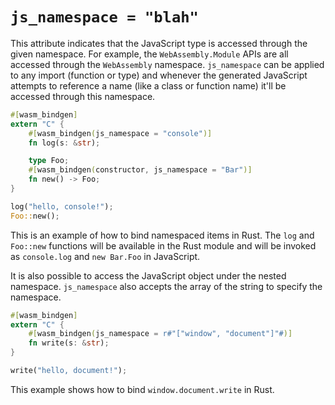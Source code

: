 # `js_namespace = "blah"`

This attribute indicates that the JavaScript type is accessed through the given
namespace. For example, the `WebAssembly.Module` APIs are all accessed through
the `WebAssembly` namespace. `js_namespace` can be applied to any import
(function or type) and whenever the generated JavaScript attempts to reference a
name (like a class or function name) it'll be accessed through this namespace.

```rust
#[wasm_bindgen]
extern "C" {
    #[wasm_bindgen(js_namespace = "console")]
    fn log(s: &str);

    type Foo;
    #[wasm_bindgen(constructor, js_namespace = "Bar")]
    fn new() -> Foo;
}

log("hello, console!");
Foo::new();
```

This is an example of how to bind namespaced items in Rust. The `log` and `Foo::new` functions will
be available in the Rust module and will be invoked as `console.log` and `new Bar.Foo` in
JavaScript.

It is also possible to access the JavaScript object under the nested namespace.
`js_namespace` also accepts the array of the string to specify the namespace.

```rust
#[wasm_bindgen]
extern "C" {
    #[wasm_bindgen(js_namespace = r#"["window", "document"]"#)]
    fn write(s: &str);
}

write("hello, document!");
```

This example shows how to bind `window.document.write` in Rust.
